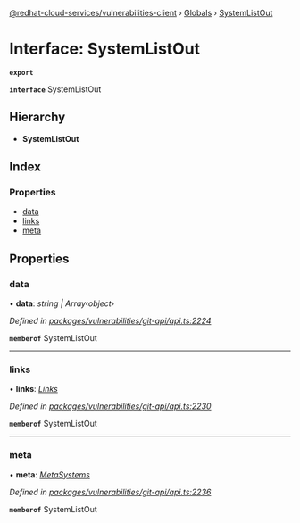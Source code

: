 [@redhat-cloud-services/vulnerabilities-client](../README.md) › [Globals](../globals.md) › [SystemListOut](systemlistout.md)

# Interface: SystemListOut

**`export`** 

**`interface`** SystemListOut

## Hierarchy

* **SystemListOut**

## Index

### Properties

* [data](systemlistout.md#data)
* [links](systemlistout.md#links)
* [meta](systemlistout.md#meta)

## Properties

###  data

• **data**: *string | Array‹object›*

*Defined in [packages/vulnerabilities/git-api/api.ts:2224](https://github.com/RedHatInsights/javascript-clients/blob/master/packages/vulnerabilities/git-api/api.ts#L2224)*

**`memberof`** SystemListOut

___

###  links

• **links**: *[Links](links.md)*

*Defined in [packages/vulnerabilities/git-api/api.ts:2230](https://github.com/RedHatInsights/javascript-clients/blob/master/packages/vulnerabilities/git-api/api.ts#L2230)*

**`memberof`** SystemListOut

___

###  meta

• **meta**: *[MetaSystems](metasystems.md)*

*Defined in [packages/vulnerabilities/git-api/api.ts:2236](https://github.com/RedHatInsights/javascript-clients/blob/master/packages/vulnerabilities/git-api/api.ts#L2236)*

**`memberof`** SystemListOut
